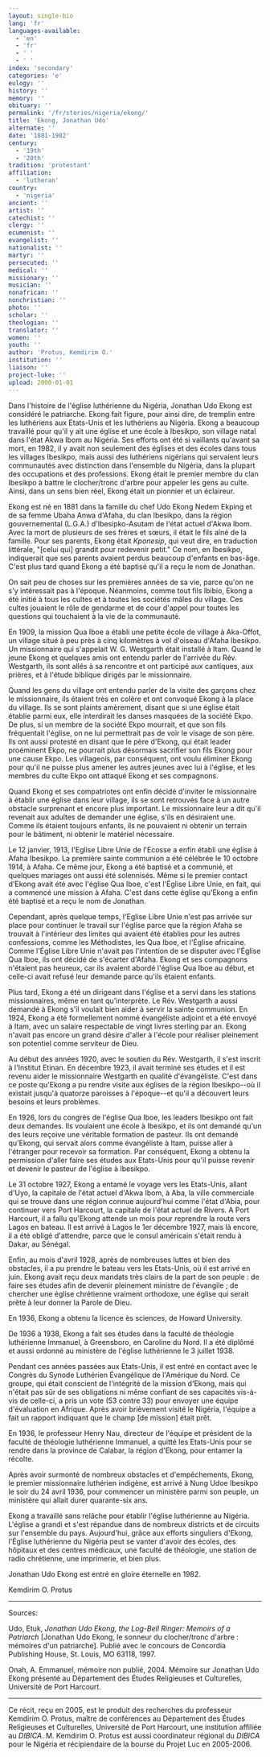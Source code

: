 ```yaml
---
layout: single-bio
lang: 'fr'
languages-available:
  - 'en'
  - 'fr'
  - ' '
  - ' '
index: 'secondary'
categories: 'e'
eulogy: ''
history: ''
memory: ''
obituary: ''
permalink: '/fr/stories/nigeria/ekong/'
title: 'Ekong, Jonathan Udo'
alternate: ''
date: '1881-1982'
century:
  - '19th'
  - '20th'
tradition: 'protestant'
affiliation:
  - 'lutheran'
country:
  - 'nigeria'
ancient: ''
artist: ''
catechist: ''
clergy: ''
ecumenist: ''
evangelist: ''
nationalist: ''
martyr: ''
persecuted: ''
medical: ''
missionary: ''
musician: ''
nonafrican: ''
nonchristian: ''
photo: ''
scholar: ''
theologian: ''
translator: ''
women: ''
youth: ''
author: 'Protus, Kemdirim O.'
institution: ''
liaison: ''
project-luke: ''
upload: 2000-01-01
---
```



Dans l'histoire de l'église luthérienne du Nigéria, Jonathan Udo Ekong est considéré le patriarche. Ekong fait figure, pour ainsi dire, de tremplin entre les luthériens aux Etats-Unis et les luthériens au Nigéria. Ekong a beaucoup travaillé pour qu'il y ait une église et une école à Ibesikpo, son village natal dans l'état Akwa Ibom au Nigéria. Ses efforts ont été si vaillants qu'avant sa mort, en 1982, il y avait non seulement des églises et des écoles dans tous les villages Ibesikpo, mais aussi des luthériens nigérians qui servaient leurs communautés avec distinction dans l'ensemble du Nigéria, dans la plupart des occupations et des professions. Ekong était le premier membre du clan Ibesikpo à battre le clocher/tronc d'arbre pour appeler les gens au culte. Ainsi, dans un sens bien réel, Ekong était un pionnier et un éclaireur.

Ekong est né en 1881 dans la famille du chef Udo Ekong Nedem Ekping et de sa femme Ubaha Anwa d'Afaha, du clan Ibesikpo, dans la région gouvernemental (L.G.A.) d'Ibesipko-Asutam de l'état actuel d'Akwa Ibom. Avec la mort de plusieurs de ses frères et sœurs, il était le fils aîné de la famille. Pour ses parents, Ekong était *Kponesip*, qui veut dire, en traduction littérale, "[celui qui] grandit pour redevenir petit." Ce nom, en Ibesikpo, indiquerait que ses parents avaient perdus beaucoup d'enfants en bas-âge. C'est plus tard quand Ekong a été baptisé qu'il a reçu le nom de Jonathan.

On sait peu de choses sur les premières années de sa vie, parce qu'on ne s'y intéressait pas à l'époque. Néanmoins, comme tout fils Ibibio, Ekong a été initié à tous les cultes et à toutes les sociétés mâles du village. Ces cultes jouaient le rôle de gendarme et de cour d'appel pour toutes les questions qui touchaient à la vie de la communauté.

En 1909, la mission Qua Iboe a établi une petite école de village à Aka-Offot, un village situé à peu près à cinq kilomètres à vol d'oiseau d'Afaha Ibesikpo. Un missionnaire qui s'appelait W. G. Westgarth était installé à Itam. Quand le jeune Ekong et quelques amis ont entendu parler de l'arrivée du Rév. Westgarth, ils sont allés à sa rencontre et ont participé aux cantiques, aux prières, et à l'étude biblique dirigés par le missionnaire.

Quand les gens du village ont entendu parler de la visite des garçons chez le missionnaire, ils étaient très en colère et ont convoqué Ekong à la place du village. Ils se sont plaints amèrement, disant que si une église était établie parmi eux, elle interdirait les danses masquées de la société Ekpo. De plus, si un membre de la société Ekpo mourrait, et que son fils fréquentait l'église, on ne lui permettrait pas de voir le visage de son père. Ils ont aussi protesté en disant que le père d'Ekong, qui était leader proéminent Ekpo, ne pourrait plus désormais sacrifier son fils Ekong pour une cause Ekpo. Les villageois, par conséquent, ont voulu éliminer Ekong pour qu'il ne puisse plus amener les autres jeunes avec lui à l'église, et les membres du culte Ekpo ont attaqué Ekong et ses compagnons.

Quand Ekong et ses compatriotes ont enfin décidé d'inviter le missionnaire à établir une église dans leur village, ils se sont retrouvés face à un autre obstacle surprenant et encore plus important. Le missionnaire leur a dit qu'il revenait aux adultes de demander une église, s'ils en désiraient une. Comme ils étaient toujours enfants, ils ne pouvaient ni obtenir un terrain pour le bâtiment, ni obtenir le matériel nécessaire.

Le 12 janvier, 1913, l'Eglise Libre Unie de l'Ecosse a enfin établi une église à Afaha Ibesikpo. La première sainte communion a été célébrée le 10 octobre 1914, à Afaha. Ce même jour, Ekong a été baptisé et a communié, et quelques mariages ont aussi été solennisés. Même si le premier contact d'Ekong avait été avec l'église Qua Iboe, c'est l'Église Libre Unie, en fait, qui a commencé une mission à Afaha. C'est dans cette église qu'Ekong a enfin été baptisé et a reçu le nom de Jonathan.

Cependant, après quelque temps, l'Eglise Libre Unie n'est pas arrivée sur place pour continuer le travail sur l'église parce que la région Afaha se trouvait à l'intérieur des limites qui avaient été établies pour les autres confessions, comme les Méthodistes, les Qua Iboe, et l'Église africaine. Comme l'Église Libre Unie n'avait pas l'intention de se disputer avec l'Église Qua Iboe, ils ont décidé de s'écarter d'Afaha. Ekong et ses compagnons n'étaient pas heureux, car ils avaient abordé l'église Qua Iboe au début, et celle-ci avait refusé leur demande parce qu'ils étaient enfants.

Plus tard, Ekong a été un dirigeant dans l'église et a servi dans les stations missionnaires, même en tant qu'interprète. Le Rév. Westgarth a aussi demandé à Ekong s'il voulait bien aider à servir la sainte communion. En 1924, Ekong a été formellement nommé évangéliste adjoint et a été envoyé à Itam, avec un salaire respectable de vingt livres sterling par an. Ekong n'avait pas encore un grand désire d'aller à l'école pour réaliser pleinement son potentiel comme serviteur de Dieu.

Au début des années 1920, avec le soutien du Rév. Westgarth, il s'est inscrit à l'Institut Etinan. En décembre 1923, il avait terminé ses études et il est revenu aider le missionnaire Westgarth en qualité d'évangéliste. C'est dans ce poste qu'Ekong a pu rendre visite aux églises de la région Ibesikpo--où il existait jusqu'à quatorze paroisses à l'époque--et qu'il a découvert leurs besoins et leurs problèmes.

En 1926, lors du congrès de l'église Qua Iboe, les leaders Ibesikpo ont fait deux demandes. Ils voulaient une école à Ibesikpo, et ils ont demandé qu'un des leurs reçoive une véritable formation de pasteur. Ils ont demandé qu'Ekong, qui servait alors comme évangéliste à Itam, puisse aller à l'étranger pour recevoir sa formation. Par conséquent, Ekong a obtenu la permission d'aller faire ses études aux Etats-Unis pour qu'il puisse revenir et devenir le pasteur de l'église à Ibesikpo.

Le 31 octobre 1927, Ekong a entamé le voyage vers les Etats-Unis, allant d'Uyo, la capitale de l'état actuel d'Akwa Ibom, à Aba, la ville commerciale qui se trouve dans une région connue aujourd'hui comme l'état d'Abia, pour continuer vers Port Harcourt, la capitale de l'état actuel de Rivers. A Port Harcourt, il a fallu qu'Ekong attende un mois pour reprendre la route vers Lagos en bateau. Il est arrivé à Lagos le 1er décembre 1927, mais là encore, il a été obligé d'attendre, parce que le consul américain s'était rendu à Dakar, au Sénégal.

Enfin, au mois d'avril 1928, après de nombreuses luttes et bien des obstacles, il a pu prendre le bateau vers les Etats-Unis, où il est arrivé en juin. Ekong avait reçu deux mandats très clairs de la part de son peuple : de faire ses études afin de devenir pleinement ministre de l'évangile ; de chercher une église chrétienne vraiment orthodoxe, une église qui serait prête à leur donner la Parole de Dieu.

En 1936, Ekong a obtenu la licence ès sciences, de Howard University.

De 1936 à 1938, Ekong a fait ses études dans la faculté de théologie luthérienne Immanuel, à Greensboro, en Caroline du Nord. Il a été diplômé et aussi ordonné au ministère de l'église luthérienne le 3 juillet 1938.

Pendant ces années passées aux Etats-Unis, il est entré en contact avec le Congrès du Synode Luthérien Évangélique de l'Amérique du Nord. Ce groupe, qui était conscient de l'intégrité de la mission d'Ekong, mais qui n'était pas sûr de ses obligations ni même confiant de ses capacités vis-à-vis de celle-ci, a pris un vote (53 contre 33) pour envoyer une équipe d'évaluation en Afrique. Après avoir brièvement visité le Nigéria, l'équipe a fait un rapport indiquant que le champ [de mission] était prêt.

En 1936, le professeur Henry Nau, directeur de l'équipe et président de la faculté de théologie luthérienne Immanuel, a quitté les Etats-Unis pour se rendre dans la province de Calabar, la région d'Ekong, pour entamer la récolte.

Après avoir surmonté de nombreux obstacles et d'empêchements, Ekong, le premier missionnaire luthérien indigène, est arrivé à Nung Udoe Ibesikpo le soir du 24 avril 1936, pour commencer un ministère parmi son peuple, un ministère qui allait durer quarante-six ans.

Ekong a travaillé sans relâche pour établir l'église luthérienne au Nigéria. L'église a grandi et s'est répandue dans de nombreux districts et de circuits sur l'ensemble du pays. Aujourd'hui, grâce aux efforts singuliers d'Ekong, l'Église luthérienne du Nigéria peut se vanter d'avoir des écoles, des hôpitaux et des centres médicaux, une faculté de théologie, une station de radio chrétienne, une imprimerie, et bien plus.

Jonathan Udo Ekong est entré en gloire éternelle en 1982.

Kemdirim O. Protus

---

Sources:

Udo, Etuk, *Jonathan Udo Ekong, the Log-Bell Ringer: Memoirs of a Patriarch* [Jonathan Udo Ekong, le sonneur du clocher/tronc d'arbre : mémoires d'un patriarche]. Publié avec le concours de Concordia Publishing House, St. Louis, MO 63118, 1997.

Onah, A. Emmanuel, mémoire non publié, 2004. Mémoire sur Jonathan Udo Ekong présenté au Département des Études Religieuses et Culturelles, Université de Port Harcourt.

---

Ce récit, reçu en 2005, est le produit des recherches du professeur Kemdirim O. Protus, maître de conférences au Département des Études Religieuses et Culturelles, Université de Port Harcourt, une institution affiliée au *DIBICA*. M. Kemdirim O. Protus est aussi coordinateur régional du *DIBICA* pour le Nigéria et récipiendaire de la bourse du Projet Luc en 2005-2006.